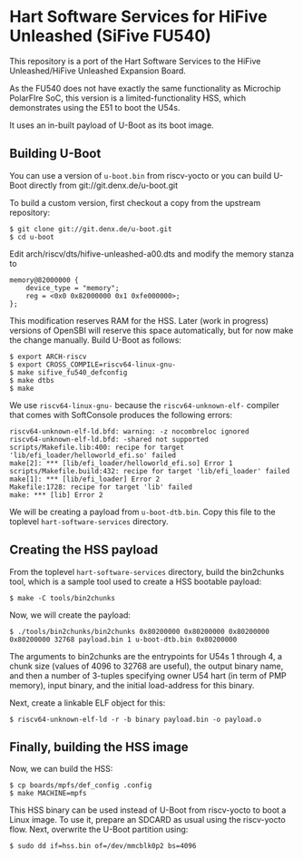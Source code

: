 # Hart Software Services for HiFive Unleashed (SiFive FU540)

This repository is a port of the Hart Software Services to the HiFive Unleashed/HiFive Unleashed 
Expansion Board.

As the FU540 does not have exactly the same functionality as Microchip PolarFIre SoC, this version is a limited-functionality HSS, which demonstrates using the E51 to boot the U54s. 

It uses an in-built payload of U-Boot as its boot image.

## Building U-Boot

You can use a version of `u-boot.bin` from riscv-yocto or you can build U-Boot directly from git://git.denx.de/u-boot.git

To build a custom version, first checkout a copy from the upstream repository:

    $ git clone git://git.denx.de/u-boot.git
    $ cd u-boot

Edit arch/riscv/dts/hifive-unleashed-a00.dts and modify the memory stanza to

    memory@82000000 {
        device_type = "memory";
        reg = <0x0 0x82000000 0x1 0xfe000000>;
    };

This modification reserves RAM for the HSS.  Later (work in progress) versions of OpenSBI will reserve this space automatically, but for now make the change manually.  Build U-Boot as follows:

    $ export ARCH-riscv
    $ export CROSS_COMPILE=riscv64-linux-gnu-
    $ make sifive_fu540_defconfig
    $ make dtbs
    $ make

We use `riscv64-linux-gnu-` because the `riscv64-unknown-elf-` compiler that comes with SoftConsole produces the following errors:

    riscv64-unknown-elf-ld.bfd: warning: -z nocombreloc ignored
    riscv64-unknown-elf-ld.bfd: -shared not supported
    scripts/Makefile.lib:400: recipe for target 'lib/efi_loader/helloworld_efi.so' failed
    make[2]: *** [lib/efi_loader/helloworld_efi.so] Error 1
    scripts/Makefile.build:432: recipe for target 'lib/efi_loader' failed
    make[1]: *** [lib/efi_loader] Error 2
    Makefile:1728: recipe for target 'lib' failed
    make: *** [lib] Error 2

We will be creating a payload from `u-boot-dtb.bin`. Copy this file to the toplevel `hart-software-services` directory.

## Creating the HSS payload

From the toplevel `hart-software-services` directory, build the bin2chunks tool, which is a sample tool used to create a HSS bootable payload:

    $ make -C tools/bin2chunks

Now, we will create the payload:

    $ ./tools/bin2chunks/bin2chunks 0x80200000 0x80200000 0x80200000 0x80200000 32768 payload.bin 1 u-boot-dtb.bin 0x80200000

The arguments to bin2chunks are the entrypoints for U54s 1 through 4, a chunk size (values of 4096 to 32768 are useful), the output binary name, and then a number of 3-tuples specifying owner U54 hart (in term of PMP memory), input binary, and the initial load-address for this binary.

Next, create a linkable ELF object for this:

    $ riscv64-unknown-elf-ld -r -b binary payload.bin -o payload.o

## Finally, building the HSS image

Now, we can build the HSS:

    $ cp boards/mpfs/def_config .config
    $ make MACHINE=mpfs

This HSS binary can be used instead of U-Boot from riscv-yocto to boot a Linux image. To use it, prepare an SDCARD as usual using the riscv-yocto flow. Next, overwrite the U-Boot partition using:

    $ sudo dd if=hss.bin of=/dev/mmcblk0p2 bs=4096

